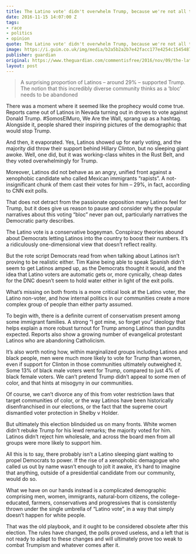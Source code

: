 ```yaml
---
title: The Latino vote' didn't overwhelm Trump, because we're not all the same
date: 2016-11-15 14:07:00 Z
tags:
- race
- politics
- opinion
quote: The Latino vote' didn't overwhelm Trump, because we're not all the same
image: https://i.guim.co.uk/img/media/b2a5b2a2b7e42facc177e4254c15454870f9037b/0_42_5178_3107/master/5178.jpg
publisher: guardian
original: https://www.theguardian.com/commentisfree/2016/nov/09/the-latino-vote-didnt-overwhelm-trump-because-were-not-all-the-same
layout: post
---
```


> A surprising proportion of Latinos – around 29% – supported Trump. The notion that this incredibly diverse community thinks as a ‘bloc’ needs to be abandoned

There was a moment where it seemed like the prophecy would come true. Reports came out of Latinos in Nevada turning out in droves to vote against Donald Trump. #SomosElMuro, We Are the Wall, sprang up as a hashtag. Alongside it, people shared their inspiring pictures of the demographic that would stop Trump.

And then, it evaporated. Yes, Latinos showed up for early voting, and the majority did throw their support behind Hillary Clinton, but no sleeping giant awoke. Well, one did, but it was working-class whites in the Rust Belt, and they voted overwhelmingly for Trump.

Moreover, Latinos did not behave as an angry, unified front against a xenophobic candidate who called Mexican immigrants “rapists”. A not-insignificant chunk of them cast their votes for him – 29%, in fact, according to CNN exit polls.

That does not detract from the passionate opposition many Latinos feel for Trump, but it does give us reason to pause and consider why the popular narratives about this voting “bloc” never pan out, particularly narratives the Democratic party describes.

The Latino vote is a conservative bogeyman. Conspiracy theories abound about Democrats letting Latinos into the country to boost their numbers. It’s a ridiculously one-dimensional view that doesn’t reflect reality.

But the rote script Democrats read from when talking about Latinos isn’t proving to be realistic either. Tim Kaine being able to speak Spanish didn’t seem to get Latinos amped up, as the Democrats thought it would, and the idea that Latino voters are automatic gets or, more cynically, cheap dates for the DNC doesn’t seem to hold water either in light of the exit polls.

What’s missing on both fronts is a more critical look at the Latino voter, the Latino non-voter, and how internal politics in our communities create a more complex group of people than either party assumed.

To begin with, there is a definite current of conservatism present among some immigrant families. A strong “I got mine, so forget you” ideology that helps explain a more robust turnout for Trump among Latinos than pundits expected. Reports also show a growing number of evangelical protestant Latinos who are abandoning Catholicism.

It’s also worth noting how, within marginalized groups including Latinos and black people, men were much more likely to vote for Trump than women, even if support for Clinton in those communities ultimately outweighed it. Some 13% of black male voters went for Trump, compared to just 4% of black female voters. We can’t pretend Trump didn’t appeal to some men of color, and that hints at misogyny in our communities.

Of course, we can’t divorce any of this from voter restriction laws that target communities of color, or the way Latinos have been historically disenfranchised in our elections, or the fact that the supreme court dismantled voter protection in Shelby v Holder.

But ultimately this election blindsided us on many fronts. White women didn’t rebuke Trump for his lewd remarks; the majority voted for him. Latinos didn’t reject him wholesale, and across the board men from all groups were more likely to support him.

All this is to say, there probably isn’t a Latino sleeping giant waiting to propel Democrats to power. If the rise of a xenophobic demagogue who called us out by name wasn’t enough to jolt it awake, it’s hard to imagine that anything, outside of a presidential candidate from our community, would do so.

What we have on our hands instead is a complicated demographic comprising men, women, immigrants, natural-born citizens, the college-educated, farmers, conservatives and progressives that is consistently thrown under the single umbrella of “Latino vote”, in a way that simply doesn’t happen for white people.

That was the old playbook, and it ought to be considered obsolete after this election. The rules have changed, the polls proved useless, and a left that is not ready to adapt to these changes and will ultimately prove too weak to combat Trumpism and whatever comes after it.